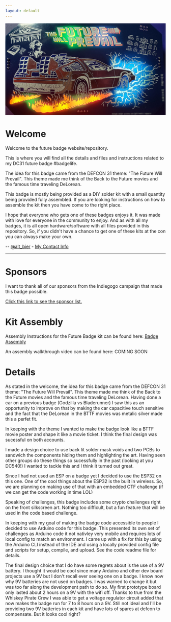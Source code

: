 ```yaml
---
layout: default
---
```


![future badge hero](images/future_badge_hero.jpg)

# Welcome

Welcome to the future badge website/repository.

This is where you will find all the details and files and instructions related to my DC31 future badge #badgelife.

The idea for this badge came from the DEFCON 31 theme: "The Future Will Prevail".
This theme made me think of the Back to the Future movies and the famous time traveling DeLorean.

This badge is mostly being provided as a DIY solder kit with a small quantity being provided fully assembled.
If you are looking for instructions on how to assemble the kit then you have come to the right place.

I hope that everyone who gets one of these badges enjoys it.  It was made with love for everyone in the community to enjoy.  And as with all my badges, it is all open hardware/software with all files provided in this repository.  So, if you didn't have a chance to get one of these kits at the con you can always make your own.

-- [@alt_bier](https://twitter.com/alt_bier)  - [My Contact Info](https://gowen.net/about)

---

# Sponsors

I want to thank all of our sponsors from the Indiegogo campaign that made this badge possible.

[Click this link to see the sponsor list.](future_badge_sponsors.md)

# Kit Assembly

Assembly Instructions for the Future Badge kit can be found here: [Badge Assembly](future_badge_assembly.md)

An assembly walkthrough video can be found here:
COMING SOON

# Details

As stated in the welcome, the idea for this badge came from the DEFCON 31 theme: "The Future Will Prevail".
This theme made me think of the Back to the Future movies and the famous time traveling DeLorean.
Having done a car on a previous badge (Godzilla vs Bladerunner) I saw this as an opportunity to improve on that by making the car capacitive touch sensitive and the fact that the DeLorean in the BTTF movies was metalic silver made this a perfet fit.

In keeping with the theme I wanted to make the badge look like a BTTF movie poster and shape it like a movie ticket.
I think the final design was sucessful on both accounts.

I made a design choice to use back lit solder mask voids and two PCBs to sandwich the components hiding them and highlighting the art.
Having seen other groups do these things so sucessfully in the past (looking at you DC540!) I wanted to tackle this and I think it turned out great.

Since I had not used an ESP on a badge yet I decided to use the ESP32 on this one.
One of the cool things about the ESP32 is the built in wireless.
So, we are planning on making use of that with an embedded CTF challenge (if we can get the code working in time LOL)

Speaking of challenges, this badge includes some crypto challenges right on the front silkscreen art.
Nothing too difficult, but a fun feature that will be used in the code based challenge.

In keeping with my goal of making the badge code accessible to people I decided to use Arduino code for this badge.
This presented its own set of challenges as Arduino code it not nativley very mobile and requires lots of local config to match an environment.
I came up with a fix for this by using the Arduino CLI instead of the IDE and using a locally provided config file and scripts for setup, compile, and upload.
See the code readme file for details.

The final design choice that I do have some regrets about is the use of a 9V battery.
I thought it would be cool since many Arduino and other dev board projects use a 9V but I don't recall ever seeing one on a badge.
I know now why 9V batteries are not used on badges.
I was warned to change it but was too far along the development path to do so.
My first prototype board only lasted about 2 hours on a 9V with the wifi off.
Thanks to true from the Whiskey Pirate Crew I was able to get a voltage regulator circuit added that now makes the badge run for 7 to 8 hours on a 9V.
Still not ideal and I'll be providing two 9V batteries in each kit and have lots of spares at defcon to compensate.
But it looks cool right?

